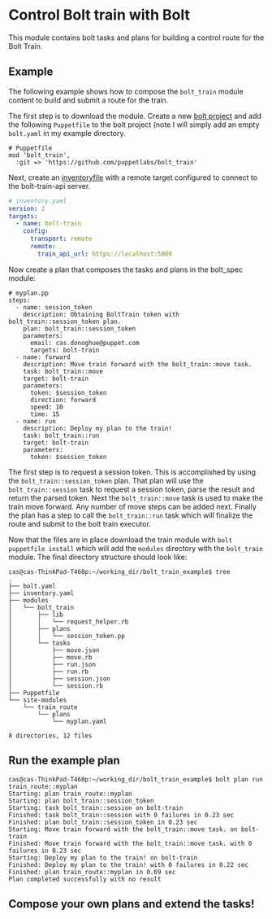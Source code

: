 # Control Bolt train with Bolt

This module contains bolt tasks and plans for building a control route for the Bolt Train.

## Example
The following example shows how to compose the `bolt_train` module content to build and submit a route for the train.

The first step is to download the module. Create a new [bolt project](https://puppet.com/docs/bolt/latest/bolt_project_directories.html) and add the following `Puppetfile` to the bolt project (note I will simply add an empty `bolt.yaml` in my example directory. 

```
# Puppetfile
mod 'bolt_train',
  :git => 'https://github.com/puppetlabs/bolt_train'  
```
Next, create an [inventoryfile](https://puppet.com/docs/bolt/latest/inventory_file_v2.html) with a remote target configured to connect to the bolt-train-api server.

```yaml
# inventory.yaml
version: 2
targets:
  - name: bolt-train
    config:
      transport: remote
      remote:
        train_api_url: https://localhost:5000
```
Now create a plan that composes the tasks and plans in the bolt_spec module:
```puppet
# myplan.pp
steps:
  - name: session_token
    description: Obtaining BoltTrain token with bolt_train::session_token plan.
    plan: bolt_train::session_token
    parameters:
      email: cas.donoghue@puppet.com
      targets: bolt-train
  - name: forward
    description: Move train forward with the bolt_train::move task. 
    task: bolt_train::move
    target: bolt-train
    parameters:
      token: $session_token
      direction: forward
      speed: 10
      time: 15
  - name: run
    description: Deploy my plan to the train!
    task: bolt_train::run
    target: bolt-train
    parameters:
      token: $session_token
```
The first step is to request a session token. This is accomplished by using the `bolt_train::session_token` plan. That plan will use the `bolt_train::session` task to request a session token, parse the result and return the parsed token. Next the `bolt_train::move` task is used to make the train move forward. Any number of move steps can be added next. Finally the plan has a step to call the `bolt_train::run` task which will finalize the route and submit to the bolt train executor.

Now that the files are in place download the train module with `bolt puppetfile install` which will add the `modules` directory with the `bolt_train` module. The final directory structure should look like:
```
cas@cas-ThinkPad-T460p:~/working_dir/bolt_train_example$ tree
.
├── bolt.yaml
├── inventory.yaml
├── modules
│   └── bolt_train
│       ├── lib
│       │   └── request_helper.rb
│       ├── plans
│       │   └── session_token.pp
│       └── tasks
│           ├── move.json
│           ├── move.rb
│           ├── run.json
│           ├── run.rb
│           ├── session.json
│           └── session.rb
├── Puppetfile
└── site-modules
    └── train_route
        └── plans
            └── myplan.yaml

8 directories, 12 files
```
## Run the example plan
```
cas@cas-ThinkPad-T460p:~/working_dir/bolt_train_example$ bolt plan run train_route::myplan
Starting: plan train_route::myplan
Starting: plan bolt_train::session_token
Starting: task bolt_train::session on bolt-train
Finished: task bolt_train::session with 0 failures in 0.23 sec
Finished: plan bolt_train::session_token in 0.23 sec
Starting: Move train forward with the bolt_train::move task. on bolt-train
Finished: Move train forward with the bolt_train::move task. with 0 failures in 0.23 sec
Starting: Deploy my plan to the train! on bolt-train
Finished: Deploy my plan to the train! with 0 failures in 0.22 sec
Finished: plan train_route::myplan in 0.69 sec
Plan completed successfully with no result
```

## Compose your own plans and extend the tasks!
